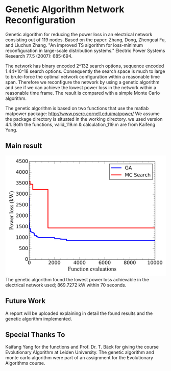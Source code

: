 Genetic Algorithm Network Reconfiguration
=====================

Genetic algorithm for reducing the power loss in an electrical network consisting out of 119 nodes.
Based on the paper:
Zhang, Dong, Zhengcai Fu, and Liuchun Zhang. "An improved TS algorithm for loss-minimum reconfiguration in large-scale distribution systems." Electric Power Systems Research 77.5 (2007): 685-694.

The network has binary encoded 2^132 search options, sequence encoded 1.44*10^18 search options. Consequently the search space is much to large to brute-force the optimal network configuration within a reasonable time span. 
Therefore we reconfigure the network by using a genetic algorithm and see if we can achieve the lowest power loss in the network within a reasonable time frame. The result is compared with a simple Monte Carlo algorithm.

The genetic algorithm is based on two functions that use the matlab matpower package: http://www.pserc.cornell.edu/matpower/ We assume the package directory is situated in the working directory. we used version 4.1. Both the functions, valid_119.m & calculation_119.m are from Kaifeng Yang. 

Main result
-----------

![Result](https://raw.githubusercontent.com/sirvincent/ga_network_reconfiguration/master/performance.png)
The genetic algorithm found the lowest power loss achievable in the electrical network used; 869.7272 kW within 70 seconds.

Future Work
-----------
A report will be uploaded explaining in detail the found results and the genetic algorithm implemented.


Special Thanks To 
------------
Kaifang Yang for the functions and Prof. Dr. T. Bäck for giving the course Evolutionary Algorithm at Leiden University.
The genetic algorithm and monte carlo algorithm were part of an assignment for the Evolutionary Algorithms course.
